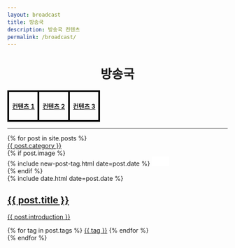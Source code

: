 ```yaml
---
layout: broadcast
title: 방송국
description: 방송국 컨텐츠
permalink: /broadcast/
---
```

<center><h1><strong>방송국</strong></h1></center>
<center>
<table>
<tr>
<td style = "border : 4px solid #000; border-radius: 15%; color: #000; font-size: auto; text-align:center;"><h4><a href=""><strong>컨텐츠 1</strong></a></h4></td>
<td style = "border : 4px solid #000; border-radius: 15%; color: #000; font-size: auto; text-align:center;"><h4><a href=""><strong>컨텐츠 2</strong></a></h4></td>
<td style = "border : 4px solid #000; border-radius: 15%; color: #000; font-size: auto; text-align:center;"><h4><a href=""><strong>컨텐츠 3</strong></a></h4></td>
</tr>
</table>
</center>
<hr/>
<main class="home" id="post" role="main" itemprop="mainContentOfPage" itemscope="itemscope" itemtype="http://schema.org/Blog">
    <div id="grid" class="row flex-grid">
    {% for post in site.posts %}
        <article class="box-item" itemscope="itemscope" itemtype="http://schema.org/BlogPosting" itemprop="blogPost">
            <span class="category">
                <a href="{{ site.url }}{{ site.baseurl }}/categoria/{{ post.category }}">
                    <span>{{ post.category }}</span>
                </a>
            </span>
            <div class="box-body">
                {% if post.image %}
                    <div class="cover">
                        {% include new-post-tag.html date=post.date %}
                        <a href="{{ post.url | prepend: site.baseurl }}" {%if isnewpost %}class="new-post"{% endif %}>
                            <img src="assets/img/placeholder.png" data-url="{{ post.image }}" class="preload">
                        </a>
                    </div>
                {% endif %}
                <div class="box-info">
                    <meta itemprop="datePublished" content="{{ post.date | date_to_xmlschema }}">
                    <time itemprop="datePublished" datetime="{{ post.date | date_to_xmlschema }}" class="date">
                        {% include date.html date=post.date %}
                    </time>
                    <a class="post-link" href="{{ post.url | prepend: site.baseurl }}">
                        <h2 class="post-title" itemprop="name">
                            {{ post.title }}
                        </h2>
                    </a>
                    <a class="post-link" href="{{ post.url | prepend: site.baseurl }}">
                        <p class="description">{{ post.introduction }}</p>
                    </a>
                    <div class="tags">
                        {% for tag in post.tags %}
                            <a href="{{ site.baseurl}}/tags/#{{tag | slugify }}">{{ tag }}</a>
                        {% endfor %}
                    </div>
                </div>
            </div>
        </article>
    {% endfor %}
    </div>
</main>
